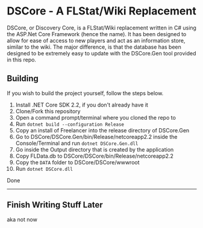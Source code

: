 # DSCore - A FLStat/Wiki Replacement

DSCore, or Discovery Core, is a FLStat/Wiki replacement written in C# using the ASP.Net Core Framework (hence the name). It has been designed to allow for ease of access to new players and act as an information store, similar to the wiki. The major difference, is that the database has been designed to be extremely easy to update with the DSCore.Gen tool provided in this repo.

## Building

If you wish to build the project yourself, follow the steps below.


 1. Install .NET Core SDK 2.2, if you don't already have it
 2. Clone/Fork this repository
 3. Open a command prompt/terminal where you cloned the repo to
 4. Run ``dotnet build --configuration Release``
 5. Copy an install of Freelancer into the release directory of DSCore.Gen
 6. Go to DSCore/DSCore.Gen/bin/Release/netcoreapp2.2 inside the Console/Terminal and run ``dotnet DSCore.Gen.dll``
 7. Go inside the Output directory that is created by the application
 8. Copy FLData.db to DSCore/DSCore/bin/Release/netcoreapp2.2
 9. Copy the `DATA` folder to DSCore/DSCore/wwwroot
 10. Run ``dotnet DSCore.dll``

Done 
___

## Finish Writing Stuff Later
aka not now